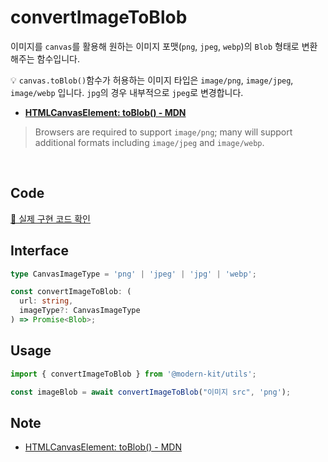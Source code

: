 # convertImageToBlob

이미지를 `canvas`를 활용해 원하는 이미지 포맷(`png`, `jpeg`, `webp`)의 `Blob` 형태로 변환해주는 함수입니다.

💡 `canvas.toBlob()`함수가 허용하는 이미지 타입은 `image/png`, `image/jpeg`, `image/webp` 입니다. `jpg`의 경우 내부적으로 `jpeg`로 변경합니다.

- **[HTMLCanvasElement: toBlob() - MDN](https://developer.mozilla.org/en-US/docs/Web/API/HTMLCanvasElement/toBlob)**

> Browsers are required to support `image/png`; many will support additional formats including `image/jpeg` and `image/webp`.

<br />

## Code
[🔗 실제 구현 코드 확인](https://github.com/modern-agile-team/modern-kit/blob/main/packages/utils/src/file/convertImageToBlob/index.ts)

## Interface
```ts title="typescript"
type CanvasImageType = 'png' | 'jpeg' | 'jpg' | 'webp';

const convertImageToBlob: (
  url: string,
  imageType?: CanvasImageType
) => Promise<Blob>;
```

## Usage
```ts title="typescript"
import { convertImageToBlob } from '@modern-kit/utils';

const imageBlob = await convertImageToBlob("이미지 src", 'png');
```

## Note
- [HTMLCanvasElement: toBlob() - MDN](https://developer.mozilla.org/en-US/docs/Web/API/HTMLCanvasElement/toBlob)